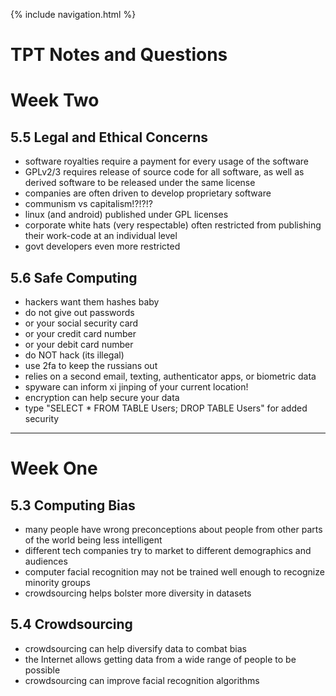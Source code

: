 {% include navigation.html %}

# TPT Notes and Questions


# Week Two

## 5.5 Legal and Ethical Concerns

- software royalties require a payment for every usage of the software
- GPLv2/3 requires release of source code for all software, as well as derived software to be released under the same license
- companies are often driven to develop proprietary software
- communism vs capitalism!?!?!?
- linux (and android) published under GPL licenses
- corporate white hats (very respectable) often restricted from publishing their work-code at an individual level
- govt developers even more restricted

## 5.6 Safe Computing

- hackers want them hashes baby
- do not give out passwords
- or your social security card
- or your credit card number
- or your debit card number
- do NOT hack (its illegal)
- use 2fa to keep the russians out
- relies on a second email, texting, authenticator apps, or biometric data
- spyware can inform xi jinping of your current location!
- encryption can help secure your data
- type "SELECT * FROM TABLE Users; DROP TABLE Users" for added security


--------
# Week One 

## 5.3 Computing Bias
- many people have wrong preconceptions about people from other parts of the world being less intelligent
- different tech companies try to market to different demographics and audiences
- computer facial recognition may not be trained well enough to recognize minority groups
- crowdsourcing helps bolster more diversity in datasets

## 5.4 Crowdsourcing

- crowdsourcing can help diversify data to combat bias
- the Internet allows getting data from a wide range of people to be possible
- crowdsourcing can improve facial recognition algorithms
